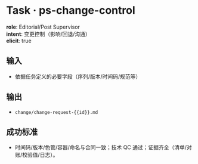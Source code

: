 # Task · ps-change-control

**role**: Editorial/Post Supervisor  
**intent**: 变更控制（影响/回退/沟通）  
**elicit**: true

## 输入

- 依据任务定义的必要字段（序列/版本/时间码/规范等）

## 输出

- `change/change-request-{{id}}.md`

## 成功标准

- 时间码/版本/色管/容器/命名与合同一致；技术 QC 通过；证据齐全（清单/对账/校验值/日志）。
